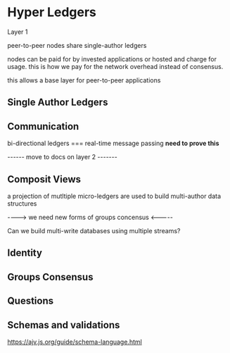 # Hyper Ledgers

Layer 1 

peer-to-peer nodes share single-author ledgers

nodes can be paid for by invested applications or hosted and charge for usage. this 
is how we pay for the network overhead instead of consensus.

this allows a base layer for peer-to-peer applications

## Single Author Ledgers




## Communication

bi-directional ledgers === real-time message passing **need to prove this**









------ move to docs on layer 2 ------- 
## Composit Views

a projection of mutltiple micro-ledgers are used to build multi-author data structures


---->  we need new forms of groups concensus <-----

Can we build multi-write databases using multiple streams?

## Identity

## Groups Consensus


## Questions

## Schemas and validations

https://ajv.js.org/guide/schema-language.html
